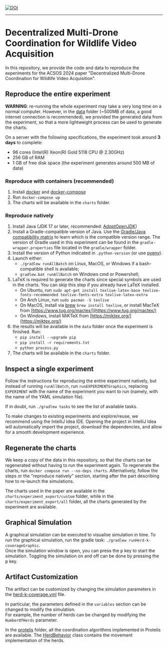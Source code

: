 [![DOI](https://zenodo.org/badge/DOI/10.5281/zenodo.10931792.svg)](https://zenodo.org/doi/10.5281/zenodo.10931792)

---

# Decentralized Multi-Drone Coordination for Wildlife Video Acquisition

In this repository, we provide the code and data to reproduce the experiments
for the ACSOS 2024 paper "Decentralized Multi-Drone Coordination for Wildlife Video Acquisition".

## Reproduce the entire experiment

**WARNING**: re-running the whole experiment may take a very long time on a normal computer.
However, in the [data](./data) folder (~500MB of data, a good internet connection is recommended), we provided the generated data from the experiment,
so that a more lightweight process can be used to generate the charts.

On a server with the following specifications, the experiment took around **3 days** to complete:
- 96 cores (Intel(R) Xeon(R) Gold 5118 CPU @ 2.30GHz)
- 256 GB of RAM
- 1 GB of free disk space (the experiment generates around 500 MB of data) 

### Reproduce with containers (recommended)

1. Install [docker](https://docs.docker.com/engine/install/) and [docker-compose](https://docs.docker.com/compose/install/linux/)
2. Run `docker-compose up`
3. The charts will be available in the `charts` folder.

### Reproduce natively

1. Install Java (JDK 17 or later, recommended: [AdoptOpenJDK](https://adoptopenjdk.net/))
2. Install a Gradle-compatible version of Java.
  Use the [Gradle/Java compatibility matrix](https://docs.gradle.org/current/userguide/compatibility.html)
  to learn which is the compatible version range.
  The version of Gradle used in this experiment can be found in the `gradle-wrapper.properties` file
  located in the `gradle/wrapper` folder.
3. Install the version of Python indicated in `.python-version` (or use [pyenv](https://github.com/pyenv/pyenv)).
4. Launch either:
    - `./gradlew runAllBatch` on Linux, MacOS, or Windows if a bash-compatible shell is available;
    - `gradlew.bat runAllBatch` on Windows cmd or Powershell;
5. LaTeX is required to generate the charts since special symbols are used in the charts. You can skip this step if you already have LaTeX installed.
    - On Ubuntu, run `sudo apt-get install texlive-latex-base texlive-fonts-recommended texlive-fonts-extra texlive-latex-extra`
    - On Arch Linux, run `sudo pacman -S texlive`
    - On MacOS, install via [brew](https://formulae.brew.sh/) `brew install texlive`, or install MacTeX from [https://www.tug.org/mactex/](https://www.tug.org/mactex/)
    - On Windows, install MiKTeX from [https://miktex.org/](https://miktex.org/)
6. the results will be available in the `data` folder once the experiment is finished. Run:
    - `pip install --upgrade pip`
    - `pip install -r requirements.txt`
    - `python process.py`
7. The charts will be available in the `charts` folder.

## Inspect a single experiment

Follow the instructions for reproducing the entire experiment natively, but instead of running `runAllBatch`,
run `runEXPERIMENTGraphics`, replacing `EXPERIMENT` with the name of the experiment you want to run
(namely, with the name of the YAML simulation file).

If in doubt, run `./gradlew tasks` to see the list of available tasks.

To make changes to existing experiments and explore/reuse,
we recommend using the IntelliJ Idea IDE.
Opening the project in IntelliJ Idea will automatically import the project, download the dependencies,
and allow for a smooth development experience.

## Regenerate the charts

We keep a copy of the data in this repository,
so that the charts can be regenerated without having to run the experiment again.
To regenerate the charts, run `docker compose run --no-deps charts`.
Alternatively, follow the steps or the "reproduce natively" section,
starting after the part describing how to re-launch the simulations.

The charts used in the paper are available in the `charts/experiment_export/custom` folder,
while in the `charts/experiment_export/all` folder, all the charts generated by the experiment are available.

## Graphical Simulation

A graphical simulation can be executed to visualise simulation in time.
To run the graphical simulation, run the gradle task: `./gradlew runHerd-k-coverageGraphic`.  
Once the simulation window is open, you can press the <kbd>p</kbd> key to start the simulation.
Toggling the simulation on and off can be done by pressing the <kbd>p</kbd> key.

## Artifact Customization

The artifact can be customized by changing the simulation parameters in the [herd-k-coverage.yml](./src/main/yaml/herd-k-coverage.yml) file.

In particular, the parameters defined in the `variables` section can be changed to modify the simulation.  
For example, the number of herds can be changed by modifying the `NumberOfHerds` parameter.

In the [protelis](./src/main/protelis) folder, all the coordination algorithms implemented in Protelis are available.
The [HerdBehavior](./src/main/kotlin/it/unibo/alchemist/model/actions/HerdBehavior.kt) class contains the movement implementation of the herds.
